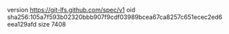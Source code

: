 version https://git-lfs.github.com/spec/v1
oid sha256:105a7f593b02320bbb907f9cdf03989bcea67ca8257c651ecec2ed6eea129afd
size 7408

